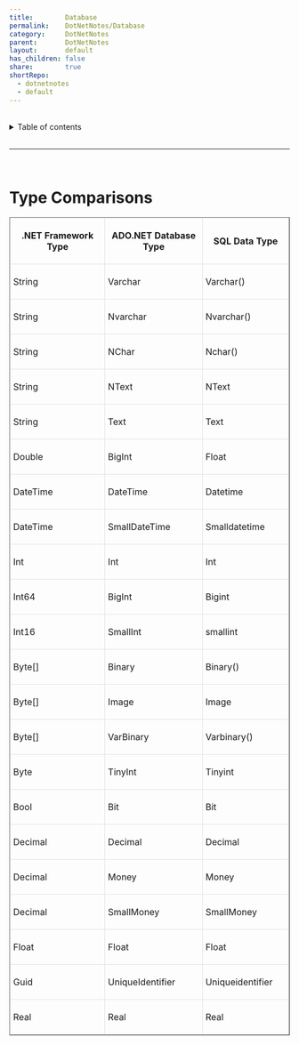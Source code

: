 ```yaml
---
title:        Database
permalink:    DotNetNotes/Database
category:     DotNetNotes
parent:       DotNetNotes
layout:       default
has_children: false
share:        true
shortRepo:
  - dotnetnotes
  - default    
---
```



<br/>    

<details markdown="block">    
<summary>    
Table of contents    
</summary>    
{: .text-delta }    
1. TOC    
{:toc}    
</details>    

<br/>    

***    

<br/>    

# Type Comparisons

<table cellspacing="1" cellpadding="7" width="548" border="1">    
<tbody>    
<tr>    
<td width="34%" style="border:1px solid #e1e2e2; padding:5px"><b>    
</b><p align="center"><b>.NET Framework Type</b></p>    
</td>    
<td width="35%" style="border:1px solid #e1e2e2; padding:5px"><b>    
</b><p align="center"><b>ADO.NET Database Type</b></p>    
</td>    
<td width="31%" style="border:1px solid #e1e2e2; padding:5px"><b>    
</b><p align="center"><b>SQL Data Type</b></p>    
</td>    
</tr>    
<tr>    
<td width="34%" style="border:1px solid #e1e2e2; padding:5px">    
<p>String</p>    
</td>    
<td width="35%" style="border:1px solid #e1e2e2; padding:5px">    
<p>Varchar </p>    
</td>    
<td width="31%" style="border:1px solid #e1e2e2; padding:5px">    
<p>Varchar()</p>    
</td>    
</tr>    
<tr>    
<td width="34%" style="border:1px solid #e1e2e2; padding:5px">    
<p>String</p>    
</td>    
<td width="35%" style="border:1px solid #e1e2e2; padding:5px">    
<p>Nvarchar</p>    
</td>    
<td width="31%" style="border:1px solid #e1e2e2; padding:5px">    
<p>Nvarchar()</p>    
</td>    
</tr>    
<tr>    
<td width="34%" style="border:1px solid #e1e2e2; padding:5px">    
<p>String</p>    
</td>    
<td width="35%" style="border:1px solid #e1e2e2; padding:5px">    
<p>NChar</p>    
</td>    
<td width="31%" style="border:1px solid #e1e2e2; padding:5px">    
<p>Nchar()</p>    
</td>    
</tr>    
<tr>    
<td width="34%" style="border:1px solid #e1e2e2; padding:5px">    
<p>String</p>    
</td>    
<td width="35%" style="border:1px solid #e1e2e2; padding:5px">    
<p>NText</p>    
</td>    
<td width="31%" style="border:1px solid #e1e2e2; padding:5px">    
<p>NText</p>    
</td>    
</tr>    
<tr>    
<td width="34%" style="border:1px solid #e1e2e2; padding:5px">    
<p>String</p>    
</td>    
<td width="35%" style="border:1px solid #e1e2e2; padding:5px">    
<p>Text</p>    
</td>    
<td width="31%" style="border:1px solid #e1e2e2; padding:5px">    
<p>Text</p>    
</td>    
</tr>    
<tr>    
<td width="34%" style="border:1px solid #e1e2e2; padding:5px">    
<p>Double</p>    
</td>    
<td width="35%" style="border:1px solid #e1e2e2; padding:5px">    
<p>BigInt</p>    
</td>    
<td width="31%" style="border:1px solid #e1e2e2; padding:5px">    
<p>Float</p>    
</td>    
</tr>    
<tr>    
<td width="34%" style="border:1px solid #e1e2e2; padding:5px">    
<p>DateTime</p>    
</td>    
<td width="35%" style="border:1px solid #e1e2e2; padding:5px">    
<p>DateTime</p>    
</td>    
<td width="31%" style="border:1px solid #e1e2e2; padding:5px">    
<p>Datetime</p>    
</td>    
</tr>    
<tr>    
<td width="34%" style="border:1px solid #e1e2e2; padding:5px">    
<p>DateTime</p>    
</td>    
<td width="35%" style="border:1px solid #e1e2e2; padding:5px">    
<p>SmallDateTime</p>    
</td>    
<td width="31%" style="border:1px solid #e1e2e2; padding:5px">    
<p>Smalldatetime</p>    
</td>    
</tr>    
<tr>    
<td width="34%" style="border:1px solid #e1e2e2; padding:5px">    
<p>Int</p>    
</td>    
<td width="35%" style="border:1px solid #e1e2e2; padding:5px">    
<p>Int</p>    
</td>    
<td width="31%" style="border:1px solid #e1e2e2; padding:5px">    
<p>Int</p>    
</td>    
</tr>    
<tr>    
<td width="34%" style="border:1px solid #e1e2e2; padding:5px">    
<p>Int64</p>    
</td>    
<td width="35%" style="border:1px solid #e1e2e2; padding:5px">    
<p>BigInt</p>    
</td>    
<td width="31%" style="border:1px solid #e1e2e2; padding:5px">    
<p>Bigint</p>    
</td>    
</tr>    
<tr>    
<td width="34%" style="border:1px solid #e1e2e2; padding:5px">    
<p>Int16</p>    
</td>    
<td width="35%" style="border:1px solid #e1e2e2; padding:5px">    
<p>SmallInt</p>    
</td>    
<td width="31%" style="border:1px solid #e1e2e2; padding:5px">    
<p>smallint</p>    
</td>    
</tr>    
<tr>    
<td width="34%" style="border:1px solid #e1e2e2; padding:5px">    
<p>Byte[]</p>    
</td>    
<td width="35%" style="border:1px solid #e1e2e2; padding:5px">    
<p>Binary</p>    
</td>    
<td width="31%" style="border:1px solid #e1e2e2; padding:5px">    
<p>Binary()</p>    
</td>    
</tr>    
<tr>    
<td width="34%" style="border:1px solid #e1e2e2; padding:5px">    
<p>Byte[]</p>    
</td>    
<td width="35%" style="border:1px solid #e1e2e2; padding:5px">    
<p>Image</p>    
</td>    
<td width="31%" style="border:1px solid #e1e2e2; padding:5px">    
<p>Image</p>    
</td>    
</tr>    
<tr>    
<td width="34%" style="border:1px solid #e1e2e2; padding:5px">    
<p>Byte[]</p>    
</td>    
<td width="35%" style="border:1px solid #e1e2e2; padding:5px">    
<p>VarBinary</p>    
</td>    
<td width="31%" style="border:1px solid #e1e2e2; padding:5px">    
<p>Varbinary()</p>    
</td>    
</tr>    
<tr>    
<td width="34%" style="border:1px solid #e1e2e2; padding:5px">    
<p>Byte</p>    
</td>    
<td width="35%" style="border:1px solid #e1e2e2; padding:5px">    
<p>TinyInt</p>    
</td>    
<td width="31%" style="border:1px solid #e1e2e2; padding:5px">    
<p>Tinyint</p>    
</td>    
</tr>    
<tr>    
<td width="34%" style="border:1px solid #e1e2e2; padding:5px">    
<p>Bool</p>    
</td>    
<td width="35%" style="border:1px solid #e1e2e2; padding:5px">    
<p>Bit</p>    
</td>    
<td width="31%" style="border:1px solid #e1e2e2; padding:5px">    
<p>Bit</p>    
</td>    
</tr>    
<tr>    
<td width="34%" style="border:1px solid #e1e2e2; padding:5px">    
<p>Decimal</p>    
</td>    
<td width="35%" style="border:1px solid #e1e2e2; padding:5px">    
<p>Decimal</p>    
</td>    
<td width="31%" style="border:1px solid #e1e2e2; padding:5px">    
<p>Decimal</p>    
</td>    
</tr>    
<tr>    
<td width="34%" style="border:1px solid #e1e2e2; padding:5px">    
<p>Decimal</p>    
</td>    
<td width="35%" style="border:1px solid #e1e2e2; padding:5px">    
<p>Money</p>    
</td>    
<td width="31%" style="border:1px solid #e1e2e2; padding:5px">    
<p>Money</p>    
</td>    
</tr>    
<tr>    
<td width="34%" style="border:1px solid #e1e2e2; padding:5px">    
<p>Decimal</p>    
</td>    
<td width="35%" style="border:1px solid #e1e2e2; padding:5px">    
<p>SmallMoney</p>    
</td>    
<td width="31%" style="border:1px solid #e1e2e2; padding:5px">    
<p>SmallMoney</p>    
</td>    
</tr>    
<tr>    
<td width="34%" style="border:1px solid #e1e2e2; padding:5px">    
<p>Float</p>    
</td>    
<td width="35%" style="border:1px solid #e1e2e2; padding:5px">    
<p>Float</p>    
</td>    
<td width="31%" style="border:1px solid #e1e2e2; padding:5px">    
<p>Float</p>    
</td>    
</tr>    
<tr>    
<td width="34%" style="border:1px solid #e1e2e2; padding:5px">    
<p>Guid</p>    
</td>    
<td width="35%" style="border:1px solid #e1e2e2; padding:5px">    
<p>UniqueIdentifier</p>    
</td>    
<td width="31%" style="border:1px solid #e1e2e2; padding:5px">    
<p>Uniqueidentifier</p>    
</td>    
</tr>    
<tr>    
<td width="34%" style="border:1px solid #e1e2e2; padding:5px">    
<p>Real</p>    
</td>    
<td width="35%" style="border:1px solid #e1e2e2; padding:5px">    
<p>Real</p>    
</td>    
<td width="31%" style="border:1px solid #e1e2e2; padding:5px">    
<p>Real</p>    
</td>    
</tr>    
</tbody>    
</table>